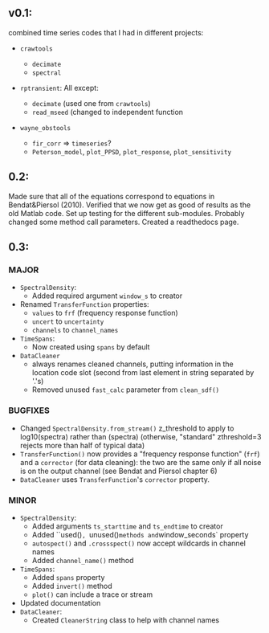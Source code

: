 ## v0.1:

combined time series codes that I had in different projects:

- `crawtools`
    - `decimate` 
    - `spectral`

- `rptransient`: All except:
    - `decimate` (used one from `crawtools`)
    - `read_mseed` (changed to independent function

- `wayne_obstools`
    - `fir_corr` => `timeseries`?
    - `Peterson_model`, `plot_PPSD`, `plot_response`, `plot_sensitivity`

## 0.2:

Made sure that all of the equations correspond to equations in Bendat&Piersol
(2010).  Verified that we now get as good of results as the old Matlab code.
Set up testing for the different sub-modules.  Probably changed some
method call parameters.  Created a readthedocs page.

## 0.3:

### MAJOR

- `SpectralDensity`:
    - Added required argument `window_s` to creator
- Renamed `TransferFunction` properties:
    - `values` to `frf` (frequency response function)
    - `uncert` to `uncertainty`
    - `channels` to `channel_names`
- `TimeSpans`:
    - Now created using `spans` by default
- `DataCleaner`
    - always renames cleaned channels, putting information in the
      location code slot (second from last element in string separated by '.'s)
    - Removed unused `fast_calc` parameter from `clean_sdf()`

### BUGFIXES

- Changed `SpectralDensity.from_stream()` z_threshold to apply to log10(spectra)
  rather than (spectra) (otherwise, "standard" zthreshold=3 rejects more than
  half of typical data)
- `TransferFunction()` now provides a "frequency response function" (`frf`)
  and a `corrector` (for data cleaning): the two are the same only if
  all noise is on the output channel (see Bendat and Piersol chapter 6)
- `DataCleaner` uses `TransferFunction`'s `corrector` property.
  
### MINOR

- `SpectralDensity`:
    - Added arguments `ts_starttime` and `ts_endtime` to creator
    - Added ``used()`, `unused()` methods and `window_seconds` property
    - `autospect()` and `.crossspect()` now accept wildcards in channel names
    - Added `channel_name()` method
- `TimeSpans`:
    - Added `spans` property
    - Added `invert()` method
    -  `plot()` can include a trace or stream
- Updated documentation
- `DataCleaner`:
    - Created `CleanerString` class to help with channel names
